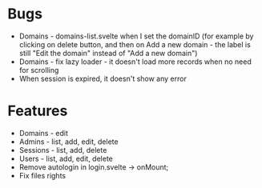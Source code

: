 # Bugs

- Domains - domains-list.svelte when I set the domainID (for example by clicking on delete button, and then on Add a new domain - the label is still "Edit the domain" instead of "Add a new domain")
- Domains - fix lazy loader - it doesn't load more records when no need for scrolling
- When session is expired, it doesn't show any error

# Features

- Domains - edit
- Admins - list, add, edit, delete
- Sessions - list, add, delete
- Users - list, add, edit, delete
- Remove autologin in login.svelte -> onMount;
- Fix files rights

